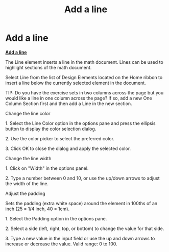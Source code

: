 ﻿---
title: Add a line
category: reference
---

# Add a line

**<u>Add a line</u>**

The Line element inserts a line in the math document. Lines can be used to highlight sections of the math document.

Select Line from the list of Design Elements located on the Home ribbon to insert a line below the currently selected element in the document.

TIP: Do you have the exercise sets in two columns across the page but you would like a line in one column across the page? If so, add a new One Column Section first and then add a Line in the new section.

Change the line color

1\. Select the Line Color option in the options pane and press the ellipsis button to display the color selection dialog.

2\. Use the color picker to select the preferred color.

3\. Click OK to close the dialog and apply the selected color.

Change the line width

1\. Click on "Width" in the options panel.

2\. Type a number between 0 and 10, or use the up/down arrows to adjust the width of the line.

Adjust the padding

Sets the padding (extra white space) around the element in 100ths of an inch (25 = 1/4 inch, 40 = 1cm).

1\. Select the Padding option in the options pane.

2\. Select a side (left, right, top, or bottom) to change the value for that side.

3\. Type a new value in the input field or use the up and down arrows to increase or decrease the value. Valid range: 0 to 100.
